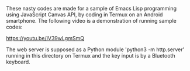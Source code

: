  These nasty codes are made for a sample of Emacs Lisp programming using JavaScript Canvas API, by coding in Termux on an Android smartphone. The following video is a demonstration of running sample codes:

https://youtu.be/IV39wLgmSmQ

  The web server is supposed as a Python module 'python3 -m http.server' running in this directory on Termux and the key input is by a Bluetooth keyboard.
